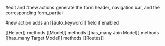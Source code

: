 #edit and #new actions generate the form header, navigation bar, and the corresponding form_partial

#new action adds an [[auto_keyword]] field if enabled

[[Helper]] methods
[[Model]] methods
[[has_many Join Model]] methods
[[has_many Target Model]] methods
[[Routes]]